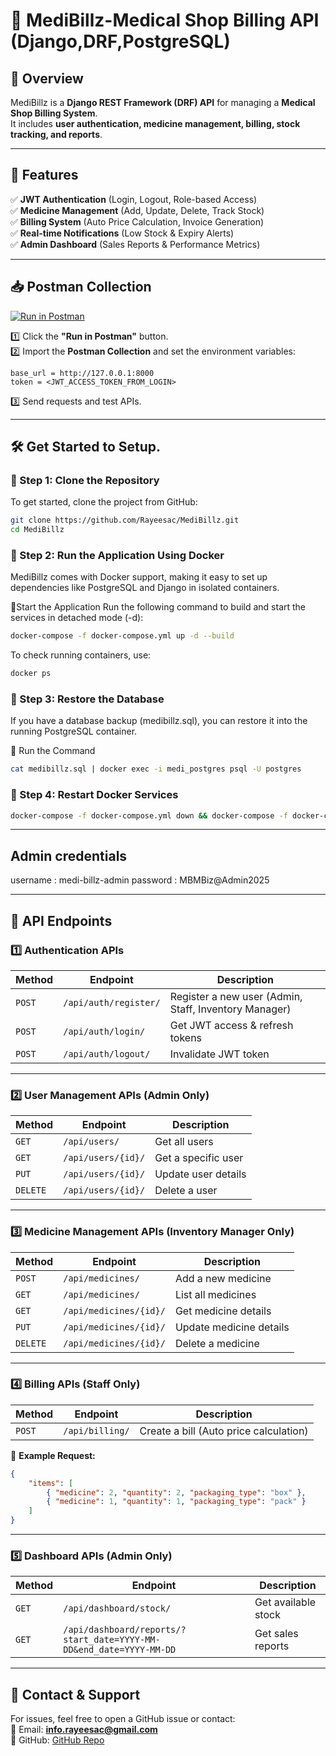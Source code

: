 # 🏥 MediBillz-Medical Shop Billing API (Django,DRF,PostgreSQL)

## 📌 Overview  
MediBillz is a **Django REST Framework (DRF) API** for managing a **Medical Shop Billing System**.  
It includes **user authentication, medicine management, billing, stock tracking, and reports**.

---

## 🚀 Features  
✅ **JWT Authentication** (Login, Logout, Role-based Access)  
✅ **Medicine Management** (Add, Update, Delete, Track Stock)  
✅ **Billing System** (Auto Price Calculation, Invoice Generation)  
✅ **Real-time Notifications** (Low Stock & Expiry Alerts)  
✅ **Admin Dashboard** (Sales Reports & Performance Metrics)  

---

## 📥 **Postman Collection**  
[![Run in Postman](https://run.pstmn.io/button.svg)](https://www.postman.com/grey-equinox-143107/medibillz/collection/cazzzdu/medibillz-medical-shop-billing-api)  

1️⃣ Click the **"Run in Postman"** button.  
2️⃣ Import the **Postman Collection** and set the environment variables:  
   ```
   base_url = http://127.0.0.1:8000
   token = <JWT_ACCESS_TOKEN_FROM_LOGIN>
   ```
3️⃣ Send requests and test APIs.

---

## 🛠️ Get Started to Setup.  

### **🔹 Step 1: Clone the Repository**  
To get started, clone the project from GitHub:
```sh
git clone https://github.com/Rayeesac/MediBillz.git
cd MediBillz
```

### **🔹 Step 2: Run the Application Using Docker**  
MediBillz comes with Docker support, making it easy to set up dependencies like PostgreSQL and Django in isolated containers.

🔹Start the Application
Run the following command to build and start the services in detached mode (-d):

```sh
docker-compose -f docker-compose.yml up -d --build
```
To check running containers, use:
```sh
docker ps
```
### **🔹 Step 3: Restore the Database**  
If you have a database backup (medibillz.sql), you can restore it into the running PostgreSQL container.

🔹 Run the Command
```sh
cat medibillz.sql | docker exec -i medi_postgres psql -U postgres
```

### **🔹 Step 4: Restart Docker Services**  
```sh
docker-compose -f docker-compose.yml down && docker-compose -f docker-compose.yml up -d
```

---
Admin credentials
---------
username : medi-billz-admin
password : MBMBiz@Admin2025

---

## 📌 API Endpoints  

### **1️⃣ Authentication APIs**
| Method | Endpoint | Description |
|--------|-------------|--------------------|
| `POST` | `/api/auth/register/` | Register a new user (Admin, Staff, Inventory Manager) |
| `POST` | `/api/auth/login/` | Get JWT access & refresh tokens |
| `POST` | `/api/auth/logout/` | Invalidate JWT token |

---

### **2️⃣ User Management APIs (Admin Only)**
| Method | Endpoint | Description |
|--------|-------------|--------------------|
| `GET` | `/api/users/` | Get all users |
| `GET` | `/api/users/{id}/` | Get a specific user |
| `PUT` | `/api/users/{id}/` | Update user details |
| `DELETE` | `/api/users/{id}/` | Delete a user |

---

### **3️⃣ Medicine Management APIs (Inventory Manager Only)**
| Method | Endpoint | Description |
|--------|-------------|--------------------|
| `POST` | `/api/medicines/` | Add a new medicine |
| `GET` | `/api/medicines/` | List all medicines |
| `GET` | `/api/medicines/{id}/` | Get medicine details |
| `PUT` | `/api/medicines/{id}/` | Update medicine details |
| `DELETE` | `/api/medicines/{id}/` | Delete a medicine |

---

### **4️⃣ Billing APIs (Staff Only)**
| Method | Endpoint | Description |
|--------|-------------|--------------------|
| `POST` | `/api/billing/` | Create a bill (Auto price calculation) |

📌 **Example Request:**
```json
{
    "items": [
        { "medicine": 2, "quantity": 2, "packaging_type": "box" },
        { "medicine": 1, "quantity": 1, "packaging_type": "pack" }
    ]
}
```

---

### **5️⃣ Dashboard APIs (Admin Only)**
| Method | Endpoint | Description |
|--------|-------------|--------------------|
| `GET` | `/api/dashboard/stock/` | Get available stock |
| `GET` | `/api/dashboard/reports/?start_date=YYYY-MM-DD&end_date=YYYY-MM-DD` | Get sales reports |

---

## 📧 **Contact & Support**  
For issues, feel free to open a GitHub issue or contact:  
📩 Email: **info.rayeesac@gmail.com**  
🔗 GitHub: [GitHub Repo](https://github.com/Rayeesac/MediBillz)
